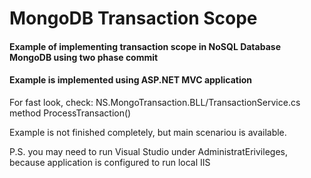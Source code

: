 # MongoDB Transaction Scope
#### Example of implementing transaction scope in NoSQL Database MongoDB using two phase commit
#### Example is implemented using ASP.NET MVC application

For fast look, check: NS.MongoTransaction.BLL/TransactionService.cs method ProcessTransaction()

Example is not finished completely, but main scenariou is available.

P.S. you may need to run Visual Studio under AdministratErivileges, because application is configured to run local IIS
